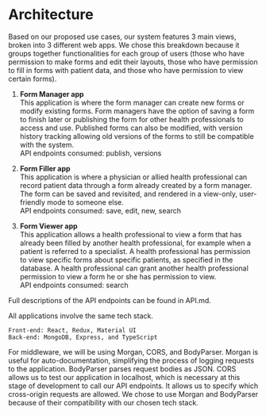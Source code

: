 # Architecture

Based on our proposed use cases, our system features 3 main views, broken into 3 different web apps. We chose this breakdown because it groups together functionalities for each group of users (those who have permission to make forms and edit their layouts, those who have permission to fill in forms with patient data, and those who have permission to view certain forms).  

1. **Form Manager app**  
This application is where the form manager can create new forms or modify existing forms. Form managers have the option of saving a form to finish later or publishing the form for other health professionals to access and use. Published forms can also be modified, with version history tracking allowing old versions of the forms to still be compatible with the system.  
API endpoints consumed: publish, versions

2. **Form Filler app**  
This application is where a physician or allied health professional can record patient data through a form already created by a form manager. The form can be saved and revisited, and rendered in a view-only, user-friendly mode to someone else.   
API endpoints consumed: save, edit, new, search

3. **Form Viewer app**  
This application allows a health professional to view a form that has already been filled by another health professional, for example when a patient is referred to a specialist. A health professional has permission to view specific forms about specific patients, as specified in the database. A health professional can grant another health professional permission to view a form he or she has permission to view.    
API endpoints consumed: search

Full descriptions of the API endpoints can be found in API.md.

All applications involve the same tech stack.  

	Front-end: React, Redux, Material UI  
	Back-end: MongoDB, Express, and TypeScript

For middleware, we will be using Morgan, CORS, and BodyParser. Morgan is useful for auto-documentation, simplifying the process of logging requests to the application. BodyParser parses request bodies as JSON. CORS allows us to test our application in localhost, which is necessary at this stage of development to call our API endpoints. It allows us to specify which cross-origin requests are allowed. We chose to use Morgan and BodyParser because of their compatibility with our chosen tech stack.


